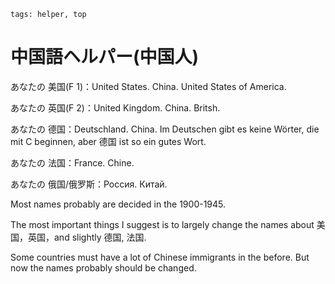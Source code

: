 ```
tags: helper, top
```


# 中国語ヘルパー(中国人)


あなたの 美国(F 1)：United States. China. United States of America.

あなたの 英国(F 2)：United Kingdom. China. Britsh.

あなたの 德国：Deutschland. China. Im Deutschen gibt es keine Wörter, die mit C beginnen, aber 德国 ist so ein gutes Wort.

あなたの 法国：France. Chine.

あなたの 俄国/俄罗斯：Россия. Китай.

Most names probably are decided in the 1900-1945.

The most important things I suggest is to largely change the names about 美国，英国，and slightly 德国, 法国. 

Some countries must have a lot of Chinese immigrants in the before. But now the names probably should be changed.